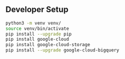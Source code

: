 
## Developer Setup

```bash
python3 -m venv venv/
source venv/bin/activate
pip install --upgrade pip
pip install google-cloud
pip install google-cloud-storage
pip install --upgrade google-cloud-bigquery
```
